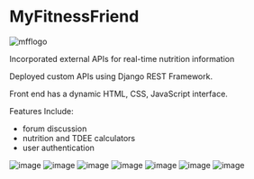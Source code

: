 # MyFitnessFriend
![mfflogo](https://github.com/user-attachments/assets/47dacfec-3b6e-43ac-90f5-6a5797f1c1e4)

Incorporated external APIs for real-time nutrition information 

Deployed custom APIs using Django REST Framework.

Front end has a dynamic HTML, CSS, JavaScript interface.

Features Include:
- forum discussion
- nutrition and TDEE calculators
- user authentication
  



  



![image](https://github.com/user-attachments/assets/3fffd960-4afb-4c9e-8be0-baec48b56f9d)
![image](https://github.com/user-attachments/assets/c66674c2-e3a2-4b68-979a-2f351ec5df0c)
![image](https://github.com/user-attachments/assets/b3ad1517-ce31-4adc-a8ea-de5801c0d1f1)
![image](https://github.com/user-attachments/assets/6dad7801-ff4e-4c9f-9836-266faf9178fd)
![image](https://github.com/user-attachments/assets/212c3d2e-ff28-49fa-9867-ecf614e58cd5)
![image](https://github.com/user-attachments/assets/2f99e894-749c-402c-90e9-8c4290bbfa85)
![image](https://github.com/user-attachments/assets/51a40bc9-af8e-4d54-8460-c898aa5fe565)





